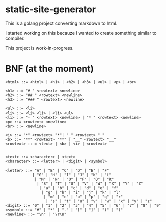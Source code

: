 # static-site-generator
This is a golang project converting markdown to html.

I started working on this becauze I wanted to create something similar to compiler.

This project is work-in-progress.


# BNF (at the moment)
```
<html> ::= <html> | <h1> | <h2> | <h3> | <ul> | <p> | <br>

<h1> ::= "# " <rowtext> <newline>
<h2> ::= "## " <rowtext> <newline>
<h3> ::= "### " <rowtext> <newline>

<ul> ::= <li>
<li> ::= <li> <li> | <li> <ul>
<li> ::= "- " <rowtext> <newline> | "* " <rowtext> <newline>
<p> ::= <rowtext> <newline>
<br> ::= <newline>

<i> ::= "*" <rowtext> "*"| "_" <rowtext> "_"
<b> ::= "**" <rowtext> "**" | "__" <rowtext> "__"
<rowtext> :: = <text> | <b> | <i> | <rowtext>


<text> ::= <character> | <text>
<character> ::= <letter> | <digit> | <symbol>

<letter> ::= "A" | "B" | "C" | "D" | "E" | "F"
            | "G" | "H" | "I" | "J" | "K" | "L"
             | "M" | "N" | "O" | "P" | "Q" | "R"
              | "S" | "T" | "U" | "V" | "W" | "X" | "Y" | "Z"
               | "a" | "b" | "c" | "d" | "e" | "f"
                | "g" | "h" | "i" | "j" | "k" | "l"
                 | "m" | "n" | "o" | "p" | "q" | "r"
                  | "s" | "t" | "u" | "v" | "w" | "x" | "y" | "z"
<digit> ::= "0" | "1" | "2" | "3" | "4" | "5" | "6" | "7" | "8" | "9"
<symbol> ::= "#" | "*" | "-" | "[" | "]" | "(" | ")"
<newline> ::= "\n" | "\r\n"
```

